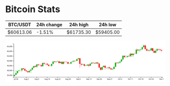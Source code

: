 # Bitcoin Stats

BTC/USDT|24h change|24h high|24h low|
|---|---|---|---|
|$60613.06|-1.51%|$61735.30|$59405.00|

<img src="./chart.svg">
